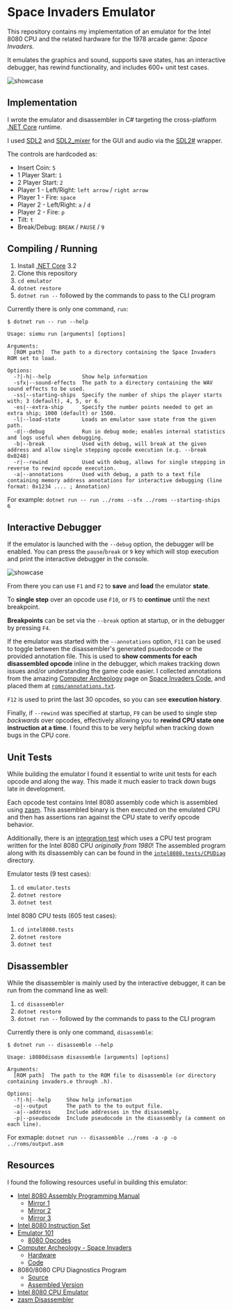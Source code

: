 # Space Invaders Emulator

This repository contains my implementation of an emulator for the Intel 8080 CPU and the related hardware for the 1978 arcade game: *Space Invaders*.

It emulates the graphics and sound, supports save states, has an interactive debugger, has rewind functionality, and includes 600+ unit test cases.

![showcase](.readme/gameplay.gif)

## Implementation

I wrote the emulator and disassembler in C# targeting the cross-platform [.NET Core](https://dotnet.microsoft.com/) runtime.

I used [SDL2](https://www.libsdl.org/) and [SDL2_mixer](https://www.libsdl.org/projects/SDL_mixer/) for the GUI and audio via the [SDL2#](https://github.com/flibitijibibo/SDL2-CS) wrapper.

The controls are hardcoded as:

* Insert Coin: `5`
* 1 Player Start: `1`
* 2 Player Start: `2`
* Player 1 - Left/Right: `left arrow` / `right arrow`
* Player 1 - Fire: `space`
* Player 2 - Left/Right: `a` / `d`
* Player 2 - Fire: `p`
* Tilt: `t`
* Break/Debug: `BREAK` / `PAUSE` / `9`

## Compiling / Running

1. Install [.NET Core](https://dotnet.microsoft.com/download) 3.2
2. Clone this repository
3. `cd emulator`
4. `dotnet restore`
5. `dotnet run --` followed by the commands to pass to the CLI program

Currently there is only one command, `run`:

```
$ dotnet run -- run --help

Usage: siemu run [arguments] [options]

Arguments:
  [ROM path]  The path to a directory containing the Space Invaders ROM set to load.

Options:
  -?|-h|--help          Show help information
  -sfx|--sound-effects  The path to a directory containing the WAV sound effects to be used.
  -ss|--starting-ships  Specify the number of ships the player starts with; 3 (default), 4, 5, or 6.
  -es|--extra-ship      Specify the number points needed to get an extra ship; 1000 (default) or 1500.
  -l|--load-state       Loads an emulator save state from the given path.
  -d|--debug            Run in debug mode; enables internal statistics and logs useful when debugging.
  -b|--break            Used with debug, will break at the given address and allow single stepping opcode execution (e.g. --break 0x0248)
  -r|--rewind           Used with debug, allows for single stepping in reverse to rewind opcode execution.
  -a|--annotations      Used with debug, a path to a text file containing memory address annotations for interactive debugging (line format: 0x1234 .... ; Annotation)
```

For example: `dotnet run -- run ../roms --sfx ../roms --starting-ships 6`

## Interactive Debugger

If the emulator is launched with the `--debug` option, the debugger will be enabled. You can press the `pause`/`break` or `9` key which will stop execution and print the interactive debugger in the console.

![showcase](.readme/debugger.png)

From there you can use `F1` and `F2` to **save** and **load** the emulator **state**.

To **single step** over an opcode use `F10`, or `F5` to **continue** until the next breakpoint.

**Breakpoints** can be set via the `--break` option at startup, or in the debugger by pressing `F4`.

If the emulator was started with the `--annotations` option, `F11` can be used to toggle between the disassembler's generated psuedocode or the provided annotation file. This is used to **show comments for each disassembled opcode** inline in the debugger, which makes tracking down issues and/or understanding the game code easier. I collected annotations from the amazing [Computer Archeology](http://computerarcheology.com/) page on [Space Invaders Code](http://computerarcheology.com/Arcade/SpaceInvaders/Code.html), and placed them at [`roms/annotations.txt`](roms/annotations.txt).

`F12` is used to print the last 30 opcodes, so you can see **execution history**.

Finally, if `--rewind` was specified at startup, `F9` can be used to single step _backwards_ over opcodes, effectively allowing you to **rewind CPU state one instruction at a time**. I found this to be very helpful when tracking down bugs in the CPU core.

## Unit Tests

While building the emulator I found it essential to write unit tests for each opcode and along the way. This made it much easier to track down bugs late in development.

Each opcode test contains Intel 8080 assembly code which is assembled using [zasm](https://k1.spdns.de/Develop/Projects/zasm/Distributions/). This assembled binary is then executed on the emulated CPU and then has assertions ran against the CPU state to verify opcode behavior.

Additionally, there is an [integration test](intel8080.tests/Tests/CPUIntegrationTest.cs) which uses a CPU test program written for the Intel 8080 CPU _originally from 1980_! The assembled program along with its disassembly can can be found in the [`intel8080.tests/CPUDiag`](intel8080.tests/CPUDiag) directory.

Emulator tests (9 test cases):
1. `cd emulator.tests`
2. `dotnet restore`
3. `dotnet test`

Intel 8080 CPU tests (605 test cases):
1. `cd intel8080.tests`
2. `dotnet restore`
3. `dotnet test`

## Disassembler

While the disassembler is mainly used by the interactive debugger, it can be run from the command line as well:

1. `cd disassembler`
2. `dotnet restore`
3. `dotnet run --` followed by the commands to pass to the CLI program

Currently there is only one command, `disassemble`:

```
$ dotnet run -- disassemble --help

Usage: i8080disasm disassemble [arguments] [options]

Arguments:
  [ROM path]  The path to the ROM file to disassemble (or directory containing invaders.e through .h).

Options:
  -?|-h|--help     Show help information
  -o|--output      The path to the to output file.
  -a|--address     Include addresses in the disassembly.
  -p|--pseudocode  Include pseudocode in the disassembly (a comment on each line).
```

For exmaple: `dotnet run -- disassemble ../roms -a -p -o ../roms/output.asm`

## Resources

I found the following resources useful in building this emulator:

* [Intel 8080 Assembly Programming Manual](https://www.google.com/search?q=intel+8080+assembly+language+programming+manual)
  * [Mirror 1](https://altairclone.com/downloads/manuals/8080%20Programmers%20Manual.pdf)
  * [Mirror 2](http://www.classiccmp.org/dunfield/r/8080asm.pdf)
  * [Mirror 3](http://www.nj7p.org/Manuals/PDFs/Intel/9800004C.pdf)
* [Intel 8080 Instruction Set](https://www.pastraiser.com/cpu/i8080/i8080_opcodes.html)
* [Emulator 101](http://www.emulator101.com/welcome.html)
  * [8080 Opcodes](http://www.emulator101.com/8080-by-opcode.html)
* [Computer Archeology - Space Invaders](http://computerarcheology.com/Arcade/SpaceInvaders/)
  * [Hardware](http://computerarcheology.com/Arcade/SpaceInvaders/Hardware.html)
  * [Code](http://computerarcheology.com/Arcade/SpaceInvaders/Code.html)
* 8080/8080 CPU Diagnostics Program
  * [Source](https://github.com/begoon/i8080-core/blob/master/TEST.ASM)
  * [Assembled Version](http://www.emulator101.com/files/cpudiag.bin)
* [Intel 8080 CPU Emulator](https://www.tramm.li/i8080/index.html)
* [zasm Disassembler](https://k1.spdns.de/Develop/Projects/zasm/Distributions/)
